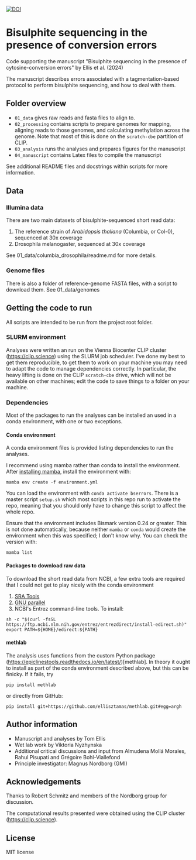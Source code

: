 [![DOI](https://zenodo.org/badge/709326989.svg)](https://zenodo.org/doi/10.5281/zenodo.10171228)


# Bisulphite sequencing in the presence of conversion errors

Code supporting the manuscript "Bisulphite sequencing in the presence of
cytosine-conversion errors" by Ellis et al. (2024)

The manuscript describes errors associated with a tagmentation-based protocol to
perform bisulphite sequencing, and how to deal with them.

## Folder overview

- `01_data` gives raw reads and fasta files to align to.
- `02_processing` contains scripts to prepare genomes for mapping, aligning reads to those genomes, and calculating methylation across the genome. Note that most of this is done on the `scratch-cbe` partition of CLIP.
- `03_analysis` runs the analyses and prepares figures for the manuscript
- `04_manuscript` contains Latex files to compile the manuscript

See additional README files and docstrings within scripts for more information.


## Data

### Illumina data

There are two main datasets of bisulphite-sequenced short read data:

1. The reference strain of *Arabidopsis thaliana* (Columbia, or Col-0), sequenced at 30x coverage
2. Drosophila melanogaster, sequenced at 30x coverage

See 01_data/columbia_drosophila/readme.md for more details.

### Genome files

There is also a folder of reference-genome FASTA files, with a script to download them.
See 01_data/genomes

## Getting the code to run

All scripts are intended to be run from the project root folder.

### SLURM environment

Analyses were written an run on the Vienna Biocenter CLIP cluster (https://clip.science) using the SLURM job scheduler.
I've done my best to get them reproducible, to get them to work on your machine you may need to adapt the code to manage dependencies correctly.
In particular, the heavy lifting is done on the CLIP `scratch-cbe` drive, which will not be available on other machines; edit the code to save things to a folder on your machine.

### Dependencies

Most of the packages to run the analyses can be installed an used in a conda 
environment, with one or two exceptions.

#### Conda environment

A conda environment files is provided listing dependencies to run the analyses.

I recommend using mamba rather than conda to install the environment.
After
[installing mamba](https://mamba.readthedocs.io/en/latest/installation/mamba-installation.html),
install the environment with:
```
mamba env create -f environment.yml
```

You can load the environment with `conda activate bserrors`.
There is a master script `setup.sh` which most scripts in this repo run to 
activate the repo, meaning that you should only have to change this script to
affect the whole repo.

Ensure that the environment includes Bismark version 0.24 or greater.
This is not done automatically, because neither `mamba` or `conda` would create
the environment when this was specified; I don't know why.
You can check the version with:
```
mamba list
```

#### Packages to download raw data

To download the short read data from NCBI, a few extra tools are required that
I could not get to play nicely with the conda environment

1. [SRA Tools](https://github.com/ncbi/sra-tools/wiki/01.-Downloading-SRA-Toolkit)
2. [GNU parallel](https://www.gnu.org/software/parallel/)
3. NCBI's Entrez command-line tools. To install:
```
sh -c "$(curl -fsSL https://ftp.ncbi.nlm.nih.gov/entrez/entrezdirect/install-edirect.sh)"
export PATH=${HOME}/edirect:${PATH}
```

#### methlab

The analysis uses functions from the custom Python package (https://epiclinestools.readthedocs.io/en/latest/)[methlab].
In theory it ought to install as part of the conda environment described above, but this can be finicky.
If it fails, try
```
pip install methlab
```
or directly from GitHub:
```
pip install git+https://github.com/ellisztamas/methlab.git#egg=argh
```

## Author information

* Manuscript and analyses by Tom Ellis
* Wet lab work by Viktoria Nyzhynska
* Additional critical discussions and input from Almudena Mollá Morales, Rahul Pisupati and Grégoire Bohl-Viallefond
* Principle investigator: Magnus Nordborg (GMI)

## Acknowledgements

Thanks to Robert Schmitz and members of the Nordborg group for discussion.

The computational results presented were obtained using the CLIP cluster (https://clip.science).

## License

MIT license
